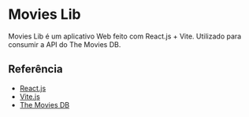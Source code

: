 
# Movies Lib

Movies Lib é um aplicativo Web feito com React.js + Vite. Utilizado para consumir a API do The Movies DB.


## Referência

 - [React.js](https://react.dev/)
 - [Vite.js](https://vitejs.dev/)
 - [The Movies DB](https://www.themoviedb.org/)